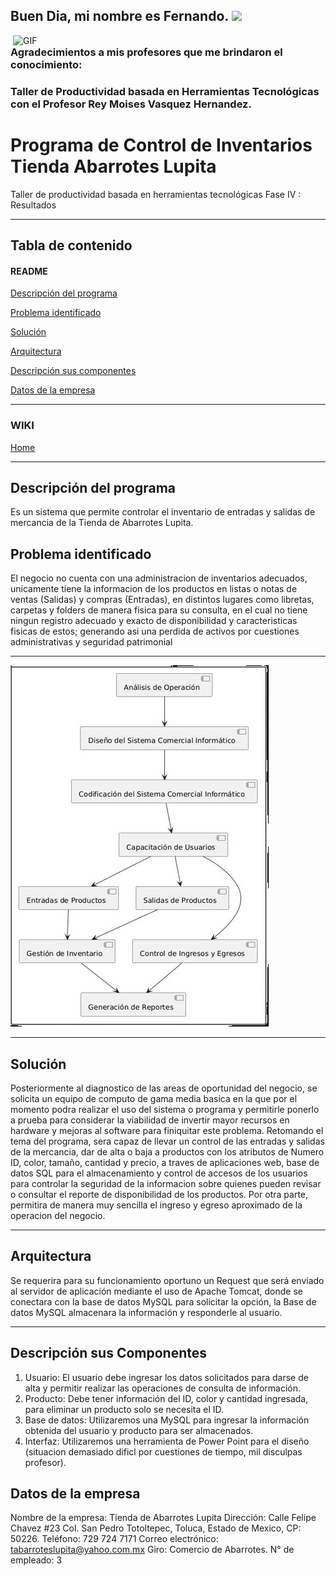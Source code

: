 <h2> Buen Dia, mi nombre es Fernando. <img src="https://github.com/al03019254" width="25"></h2>
<img align="right" alt="GIF" src="https://i.giphy.com/media/v1.Y2lkPTc5MGI3NjExY2RqY2wyN25raHA0M3RlZGhiMTdtNGg3YTZmazh5bW16NjJ6cTVnNCZlcD12MV9pbnRlcm5hbF9naWZfYnlfaWQmY3Q9Zw/TFPdmm3rdzeZ0kP3zG/giphy.gif" width="500"/>

</p>
<p>
<h3> Agradecimientos a mis profesores que me brindaron el conocimiento:</h3>
<h3> Taller de Productividad basada en Herramientas Tecnológicas con el Profesor Rey Moises Vasquez Hernandez.</h3>
</p>
</p>

# Programa de Control de Inventarios Tienda Abarrotes Lupita
Taller de productividad basada en herramientas tecnológicas Fase IV : Resultados
***
## Tabla de contenido
#### README
[Descripción del programa](#Descripción-del-programa)

[Problema identificado](#Problema-identificado)

[Solución](#Solución)

[Arquitectura](#Arquitectura)

[Descripción sus componentes](#Descripción-sus-componentes)

[Datos de la empresa](#Datos-de-la-empresa)
***
### WIKI
<a name="Home"></a>
[Home](https://github.com/al03019254/TPBHTecnologicas/wiki)
***
<a name="Descripción-del-programa"></a>
## Descripción del programa
Es un sistema que permite controlar el inventario de entradas y salidas de mercancia de la Tienda de Abarrotes Lupita.
<a name="Problema-identificado"></a>
## Problema identificado
El negocio no cuenta con una administracion de inventarios adecuados, unicamente tiene la informacion de los productos en listas o notas de ventas (Salidas) y compras (Entradas), en distintos lugares como libretas, carpetas y folders de manera fisica para su consulta, en el cual no tiene ningun registro adecuado y exacto de disponibilidad y caracteristicas fisicas de estos; generando asi una perdida de activos por cuestiones administrativas y seguridad patrimonial 
***
![image](https://github.com/al03019254/TPBHTecnologicas/blob/main/img/Foto%201%20Proyecto.jpg)
***
<a name="Solución"></a>
## Solución 
Posteriormente al diagnostico de las areas de oportunidad del negocio, se solicita un equipo de computo de gama media basica en la que por el momento podra realizar el uso del sistema o programa y permitirle ponerlo a prueba para considerar la viabilidad de invertir mayor recursos en hardware y mejoras al software para finiquitar este problema. Retomando el tema del programa, sera capaz de llevar un control de las entradas y salidas de la mercancia, dar de alta o baja a productos con los atributos de Numero ID, color, tamaño, cantidad y precio, a traves de aplicaciones web, base de datos SQL para el almacenamiento y control de accesos de los usuarios para controlar la seguridad de la informacion sobre quienes pueden revisar o consultar el reporte de disponibilidad de los productos. Por otra parte, permitira de manera muy sencilla el ingreso y egreso aproximado de la operacion del negocio.
***
<a name="Arquitectura"></a>
## Arquitectura
Se requerira para su funcionamiento oportuno un Request que será enviado al servidor de aplicación mediante el uso de Apache Tomcat, donde se conectara con la base de datos MySQL para solicitar la opción, la Base de datos MySQL almacenara la información y responderle al usuario.
***
<a name="Descripción-sus-componentes"></a>
## Descripción sus Componentes
01.	Usuario: El usuario debe ingresar los datos solicitados para darse de alta y permitir realizar las operaciones de consulta de información.
02.	Producto: Debe tener información del ID, color y cantidad ingresada, para eliminar un producto solo se necesita el ID.
03.	Base de datos: Utilizaremos una MySQL para ingresar la información obtenida del usuario y producto para ser almacenados. 
04.	Interfaz: Utilizaremos una herramienta de Power Point para el diseño (situacion demasiado dificl por cuestiones de tiempo, mil disculpas profesor).
<a name="Datos-de-la-empresa"></a>
## Datos de la empresa
Nombre de la empresa: Tienda de Abarrotes Lupita
Dirección: Calle Felipe Chavez #23 Col. San Pedro Totoltepec, Toluca, Estado de Mexico, CP: 50226.
Teléfono: 729 724 7171
Correo electrónico: tabarroteslupita@yahoo.com.mx
Giro: Comercio de Abarrotes.
N° de empleado: 3


